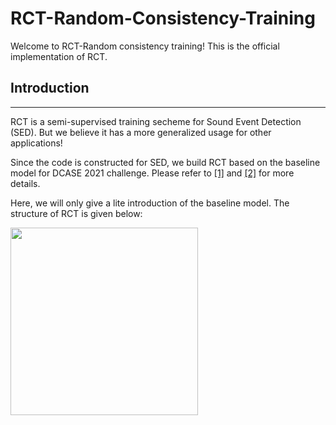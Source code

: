 # RCT-Random-Consistency-Training
Welcome to RCT-Random consistency training! This is the official implementation of RCT.


## Introduction
***
RCT is a semi-supervised training secheme for Sound Event Detection (SED). But we believe it has a more generalized
usage for other applications!

Since the code is constructed for SED, we build RCT based on the baseline model for DCASE 2021 challenge. Please refer
to [[1]](https://github.com/turpaultn/DESED) and [[2]](https://github.com/DCASE-REPO/DESED_task) for more details. 

Here, we will only give a lite introduction of the baseline model. The structure of RCT is given below:

<image src="/imgs/rct_structure.PNG"  width="300"/>

## 

